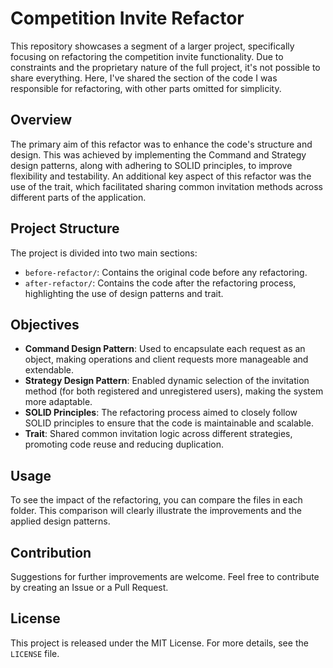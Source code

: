# Competition Invite Refactor 

This repository showcases a segment of a larger project, specifically focusing on refactoring the competition invite functionality. Due to constraints and the proprietary nature of the full project, it's not possible to share everything. Here, I've shared the section of the code I was responsible for refactoring, with other parts omitted for simplicity.

## Overview

The primary aim of this refactor was to enhance the code's structure and design. This was achieved by implementing the Command and Strategy design patterns, along with adhering to SOLID principles, to improve flexibility and testability. An additional key aspect of this refactor was the use of the  trait, which facilitated sharing common invitation methods across different parts of the application.

## Project Structure

The project is divided into two main sections:

- `before-refactor/`: Contains the original code before any refactoring.
- `after-refactor/`: Contains the code after the refactoring process, highlighting the use of design patterns and  trait.

## Objectives

- **Command Design Pattern**: Used to encapsulate each request as an object, making operations and client requests more manageable and extendable.
- **Strategy Design Pattern**: Enabled dynamic selection of the invitation method (for both registered and unregistered users), making the system more adaptable.
- **SOLID Principles**: The refactoring process aimed to closely follow SOLID principles to ensure that the code is maintainable and scalable.
- **Trait**: Shared common invitation logic across different strategies, promoting code reuse and reducing duplication.

## Usage

To see the impact of the refactoring, you can compare the files in each folder. This comparison will clearly illustrate the improvements and the applied design patterns.

## Contribution

Suggestions for further improvements are welcome. Feel free to contribute by creating an Issue or a Pull Request.

## License

This project is released under the MIT License. For more details, see the `LICENSE` file.
